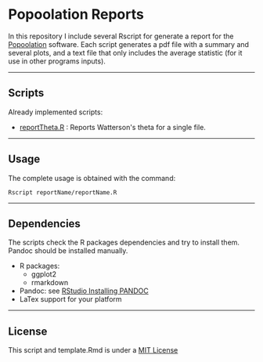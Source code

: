 Popoolation Reports
===================

In this repository I include several Rscript for generate a report for the [Popoolation](https://code.google.com/p/popoolation/) software.
Each script generates a pdf file with a summary and several plots, and a text file that only includes the average statistic (for it
use in other programs inputs).

---

## Scripts

Already implemented scripts:

* [reportTheta.R](https://github.com/magicDGS/popoolation_reports/blob/master/reportTheta/reportTheta.R) : Reports Watterson's theta for a single file. 

---

## Usage

The complete usage is obtained with the command:

```
Rscript reportName/reportName.R

```

---

## Dependencies

The scripts check the R packages dependencies and try to install them. Pandoc should be installed manually.

* R packages:
  - ggplot2
  - rmarkdown
* Pandoc: see [RStudio Installing PANDOC](https://github.com/rstudio/rmarkdown/blob/master/PANDOC.md)
* LaTex support for your platform

---

## License

This script and template.Rmd is under a [MIT License](http://opensource.org/licenses/MIT)